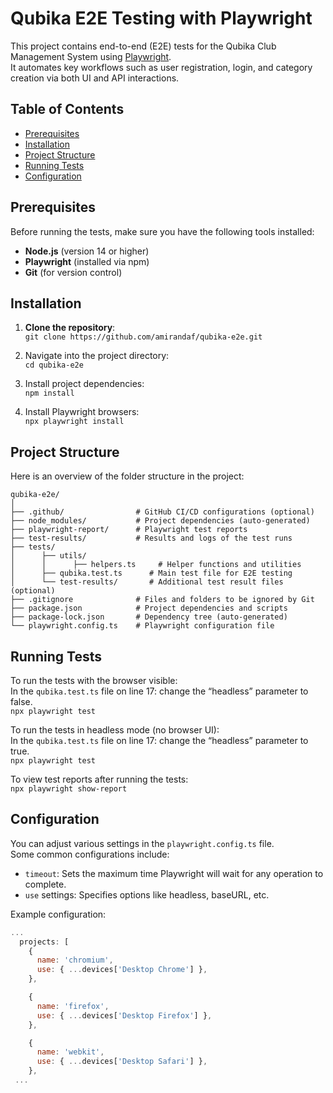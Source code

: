 # Qubika E2E Testing with Playwright

This project contains end-to-end (E2E) tests for the Qubika Club Management System using [Playwright](https://playwright.dev/).  
It automates key workflows such as user registration, login, and category creation via both UI and API interactions.

## Table of Contents
- [Prerequisites](#prerequisites)
- [Installation](#installation)
- [Project Structure](#project-structure)
- [Running Tests](#running-tests)
- [Configuration](#configuration)

## Prerequisites
Before running the tests, make sure you have the following tools installed:  
- **Node.js** (version 14 or higher)
- **Playwright** (installed via npm)  
- **Git** (for version control)

## Installation

1. **Clone the repository**:  
   `git clone https://github.com/amirandaf/qubika-e2e.git`

2. Navigate into the project directory:  
   `cd qubika-e2e`

3. Install project dependencies:  
   `npm install`

4. Install Playwright browsers:  
   `npx playwright install`

## Project Structure
Here is an overview of the folder structure in the project:

```
qubika-e2e/  
│  
├── .github/                # GitHub CI/CD configurations (optional)  
├── node_modules/           # Project dependencies (auto-generated)  
├── playwright-report/      # Playwright test reports  
├── test-results/           # Results and logs of the test runs  
├── tests/  
│      ├── utils/  
│      │      ├── helpers.ts     # Helper functions and utilities  
│      ├── qubika.test.ts      # Main test file for E2E testing  
│      └── test-results/       # Additional test result files (optional)  
├── .gitignore              # Files and folders to be ignored by Git  
├── package.json            # Project dependencies and scripts  
├── package-lock.json       # Dependency tree (auto-generated)  
└── playwright.config.ts    # Playwright configuration file  
```
## Running Tests
To run the tests with the browser visible:  
In the `qubika.test.ts` file on line 17: change the “headless” parameter to false.  
`npx playwright test`

To run the tests in headless mode (no browser UI):  
In the `qubika.test.ts` file on line 17: change the “headless” parameter to true.  
`npx playwright test`

To view test reports after running the tests:  
`npx playwright show-report`

## Configuration
You can adjust various settings in the `playwright.config.ts` file.  
Some common configurations include:  

- `timeout`: Sets the maximum time Playwright will wait for any operation to complete.  
- `use` settings: Specifies options like headless, baseURL, etc.  

Example configuration:

```javascript
...
  projects: [
    {
      name: 'chromium',
      use: { ...devices['Desktop Chrome'] },
    },

    {
      name: 'firefox',
      use: { ...devices['Desktop Firefox'] },
    },

    {
      name: 'webkit',
      use: { ...devices['Desktop Safari'] },
    },
 ...
